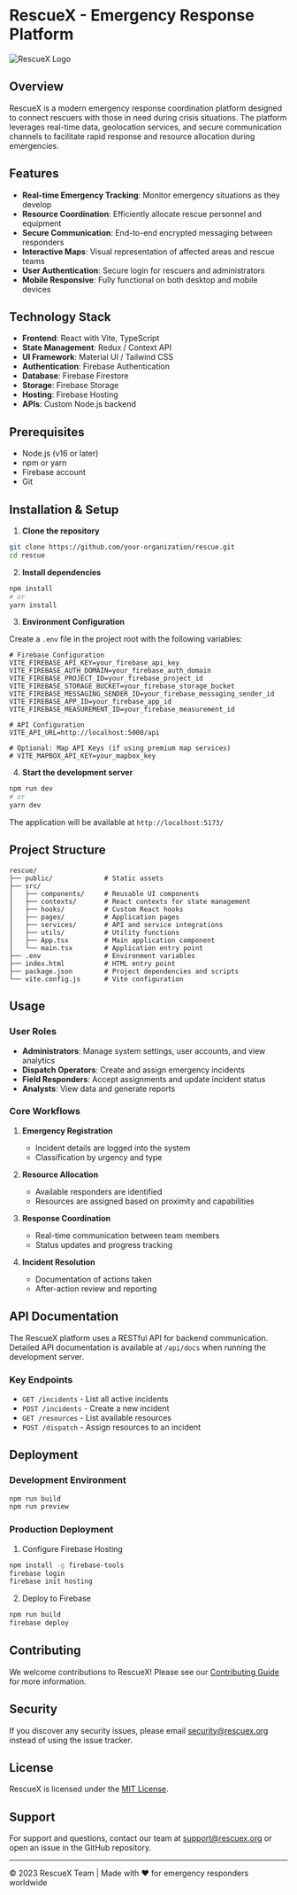 # RescueX - Emergency Response Platform

![RescueX Logo](public/logo.png)

## Overview

RescueX is a modern emergency response coordination platform designed to connect rescuers with those in need during crisis situations. The platform leverages real-time data, geolocation services, and secure communication channels to facilitate rapid response and resource allocation during emergencies.

## Features

- **Real-time Emergency Tracking**: Monitor emergency situations as they develop
- **Resource Coordination**: Efficiently allocate rescue personnel and equipment
- **Secure Communication**: End-to-end encrypted messaging between responders
- **Interactive Maps**: Visual representation of affected areas and rescue teams
- **User Authentication**: Secure login for rescuers and administrators
- **Mobile Responsive**: Fully functional on both desktop and mobile devices

## Technology Stack

- **Frontend**: React with Vite, TypeScript
- **State Management**: Redux / Context API
- **UI Framework**: Material UI / Tailwind CSS
- **Authentication**: Firebase Authentication
- **Database**: Firebase Firestore
- **Storage**: Firebase Storage
- **Hosting**: Firebase Hosting
- **APIs**: Custom Node.js backend

## Prerequisites

- Node.js (v16 or later)
- npm or yarn
- Firebase account
- Git

## Installation & Setup

1. **Clone the repository**

```bash
git clone https://github.com/your-organization/rescue.git
cd rescue
```

2. **Install dependencies**

```bash
npm install
# or
yarn install
```

3. **Environment Configuration**

Create a `.env` file in the project root with the following variables:

```
# Firebase Configuration
VITE_FIREBASE_API_KEY=your_firebase_api_key
VITE_FIREBASE_AUTH_DOMAIN=your_firebase_auth_domain
VITE_FIREBASE_PROJECT_ID=your_firebase_project_id
VITE_FIREBASE_STORAGE_BUCKET=your_firebase_storage_bucket
VITE_FIREBASE_MESSAGING_SENDER_ID=your_firebase_messaging_sender_id
VITE_FIREBASE_APP_ID=your_firebase_app_id
VITE_FIREBASE_MEASUREMENT_ID=your_firebase_measurement_id

# API Configuration
VITE_API_URL=http://localhost:5000/api

# Optional: Map API Keys (if using premium map services)
# VITE_MAPBOX_API_KEY=your_mapbox_key
```

4. **Start the development server**

```bash
npm run dev
# or
yarn dev
```

The application will be available at `http://localhost:5173/`

## Project Structure

```
rescue/
├── public/             # Static assets
├── src/
│   ├── components/     # Reusable UI components
│   ├── contexts/       # React contexts for state management
│   ├── hooks/          # Custom React hooks
│   ├── pages/          # Application pages
│   ├── services/       # API and service integrations
│   ├── utils/          # Utility functions
│   ├── App.tsx         # Main application component
│   └── main.tsx        # Application entry point
├── .env                # Environment variables
├── index.html          # HTML entry point
├── package.json        # Project dependencies and scripts
└── vite.config.js      # Vite configuration
```

## Usage

### User Roles

- **Administrators**: Manage system settings, user accounts, and view analytics
- **Dispatch Operators**: Create and assign emergency incidents
- **Field Responders**: Accept assignments and update incident status
- **Analysts**: View data and generate reports

### Core Workflows

1. **Emergency Registration**
   - Incident details are logged into the system
   - Classification by urgency and type

2. **Resource Allocation**
   - Available responders are identified
   - Resources are assigned based on proximity and capabilities

3. **Response Coordination**
   - Real-time communication between team members
   - Status updates and progress tracking

4. **Incident Resolution**
   - Documentation of actions taken
   - After-action review and reporting

## API Documentation

The RescueX platform uses a RESTful API for backend communication. Detailed API documentation is available at `/api/docs` when running the development server.

### Key Endpoints

- `GET /incidents` - List all active incidents
- `POST /incidents` - Create a new incident
- `GET /resources` - List available resources
- `POST /dispatch` - Assign resources to an incident

## Deployment

### Development Environment

```bash
npm run build
npm run preview
```

### Production Deployment

1. Configure Firebase Hosting
```bash
npm install -g firebase-tools
firebase login
firebase init hosting
```

2. Deploy to Firebase
```bash
npm run build
firebase deploy
```

## Contributing

We welcome contributions to RescueX! Please see our [Contributing Guide](CONTRIBUTING.md) for more information.

## Security

If you discover any security issues, please email security@rescuex.org instead of using the issue tracker.

## License

RescueX is licensed under the [MIT License](LICENSE).

## Support

For support and questions, contact our team at support@rescuex.org or open an issue in the GitHub repository.

---

© 2023 RescueX Team | Made with ❤️ for emergency responders worldwide
